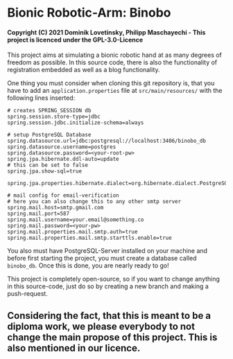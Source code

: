 # Bionic Robotic-Arm: Binobo

#### Copyright (C) 2021 Dominik Lovetinsky, Philipp Maschayechi - This project is licenced under the GPL-3.0-Licence

This project aims at simulating a bionic robotic hand at as many degrees of freedom as possible.
In this source code, there is also the functionality of registration embedded as well as a blog functionality.

One thing you must consider when cloning this git repository is, that you have to add an `application.properties` file
at `src/main/resources/` with the following lines inserted:
```properties
# creates SPRING_SESSION db
spring.session.store-type=jdbc
spring.session.jdbc.initialize-schema=always

# setup PostgreSQL Database
spring.datasource.url=jdbc:postgresql://localhost:3406/binobo_db
spring.datasource.username=postgres
spring.datasource.password=<your-root-pw>
spring.jpa.hibernate.ddl-auto=update
# this can be set to false
spring.jpa.show-sql=true

spring.jpa.properties.hibernate.dialect=org.hibernate.dialect.PostgreSQL92Dialect

# mail config for email-verification
# here you can also change this to any other smtp server
spring.mail.host=smtp.gmail.com
spring.mail.port=587
spring.mail.username=your.email@something.co
spring.mail.password=<your-pw>
spring.mail.properties.mail.smtp.auth=true
spring.mail.properties.mail.smtp.starttls.enable=true
```
You also must have PostgreSQL-Server installed on your machine and before first starting the project, you must create a database called `binobo_db`. Once this is done, you are nearly ready to go!

This project is completely open-source, so if you want to change anything in this source-code, just do so by creating a new branch and making a push-request.

## Considering the fact, that this is meant to be a diploma work, we please everybody to not change the main propose of this project. This is also mentioned in our licence.
